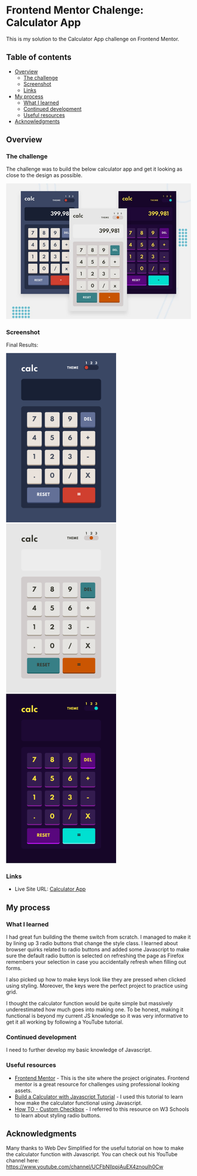 # Frontend Mentor Chalenge: Calculator App

This is my solution to the Calculator App challenge on Frontend Mentor. 

## Table of contents

- [Overview](#overview)
  - [The challenge](#the-challenge)
  - [Screenshot](#screenshot)
  - [Links](#links)
- [My process](#my-process)
  - [What I learned](#what-i-learned)
  - [Continued development](#continued-development)
  - [Useful resources](#useful-resources)
- [Acknowledgments](#acknowledgments)

## Overview

### The challenge

The challenge was to build the below calculator app and get it looking as close to the design as possible.

![Challenge](Challenge.jpg)

### Screenshot

Final Results:

<img src="Screenshot1.png" width="300"> <img src="Screenshot2.png" width="300"> <img src="Screenshot3.png" width="300">

### Links

- Live Site URL: [Calculator App](https://andyferrie.github.io/Calculator-App/)

## My process

### What I learned

I had great fun building the theme switch from scratch. I managed to make it by lining up 3 radio buttons that change the style class. I learned about browser quirks related to radio buttons and added some Javascript to make sure the default radio button is selected on refreshing the page as Firefox remembers your selection in case you accidentally refresh when filling out forms. 

I also picked up how to make keys look like they are pressed when clicked using styling. Moreover, the keys were the perfect project to practice using grid.

I thought the calculator function would be quite simple but massively underestimated how much goes into making one. To be honest, making it functional is beyond my current JS knowledge so it was very informative to get it all working by following a YouTube tutorial. 

### Continued development

I need to further develop my basic knowledge of Javascript. 

### Useful resources

- [Frontend Mentor](https://www.frontendmentor.io/challenges) - This is the site where the project originates. Frontend mentor is a great resource for challenges using professional looking assets.  
- [Build a Calculator with Javascript Tutorial](https://www.youtube.com/watch?v=j59qQ7YWLxw&t=293s) - I used this tutorial to learn how make the calculator functional using Javascript. 
- [How TO - Custom Checkbox](https://www.w3schools.com/howto/howto_css_custom_checkbox.asp) - I referred to this resource on W3 Schools to learn about styling radio buttons. 
## Acknowledgments

Many thanks to Web Dev Simplified for the useful tutorial on how to make the calculator function with Javascript. You can check out his YouTube channel here: https://www.youtube.com/channel/UCFbNIlppjAuEX4znoulh0Cw